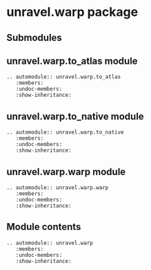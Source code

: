 # unravel.warp package

## Submodules

## unravel.warp.to_atlas module

```{eval-rst}
.. automodule:: unravel.warp.to_atlas
   :members:
   :undoc-members:
   :show-inheritance:
```

## unravel.warp.to_native module

```{eval-rst}
.. automodule:: unravel.warp.to_native
   :members:
   :undoc-members:
   :show-inheritance:
```

## unravel.warp.warp module

```{eval-rst}
.. automodule:: unravel.warp.warp
   :members:
   :undoc-members:
   :show-inheritance:
```

## Module contents

```{eval-rst}
.. automodule:: unravel.warp
   :members:
   :undoc-members:
   :show-inheritance:
```
